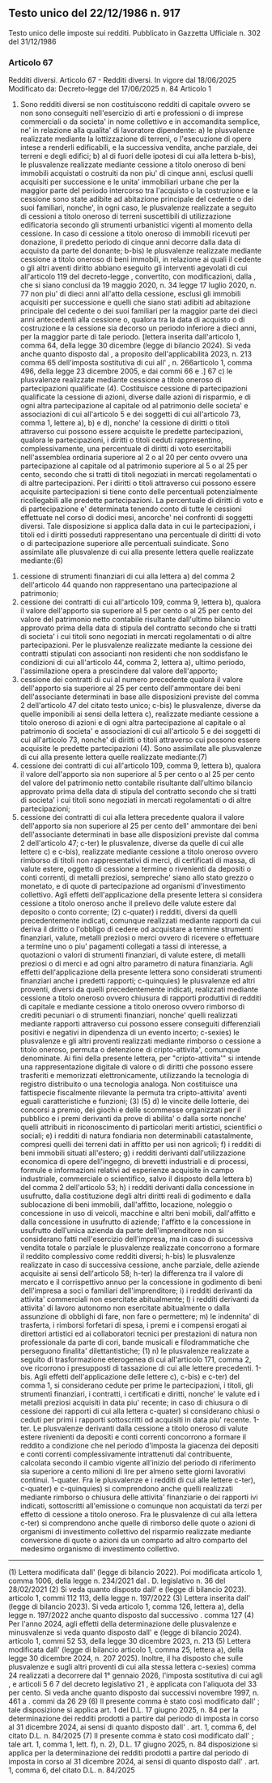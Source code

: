 ## Testo unico del 22/12/1986 n. 917

Testo unico delle imposte sui redditi.
Pubblicato in Gazzetta Ufficiale n. 302 del 31/12/1986

### Articolo 67

Redditi diversi.
Articolo 67 -
Redditi diversi.
In vigore dal 18/06/2025
Modificato da: Decreto-legge del 17/06/2025 n. 84 Articolo 1
1. Sono redditi diversi se non costituiscono redditi di capitale ovvero se non sono conseguiti nell'esercizio di arti e
professioni o di imprese commerciali o da societa' in nome collettivo e in accomandita semplice, ne' in relazione alla
qualita' di lavoratore dipendente:
a) le plusvalenze realizzate mediante la lottizzazione di terreni, o l'esecuzione di opere intese a renderli
edificabili, e la successiva vendita, anche parziale, dei terreni e degli edifici;
b) al di fuori delle ipotesi di cui alla lettera b-bis), le plusvalenze realizzate mediante cessione a titolo oneroso di
beni immobili acquistati o costruiti da non piu' di cinque anni, esclusi quelli acquisiti per successione e le unita'
immobiliari urbane che per la maggior parte del periodo intercorso tra l'acquisto o la costruzione e la cessione
sono state adibite ad abitazione principale del cedente o dei suoi familiari, nonche', in ogni caso, le plusvalenze
realizzate a seguito di cessioni a titolo oneroso di terreni suscettibili di utilizzazione edificatoria secondo gli
strumenti urbanistici vigenti al momento della cessione. In caso di cessione a titolo oneroso di immobili ricevuti
per donazione, il predetto periodo di cinque anni decorre dalla data di acquisto da parte del donante;
b-bis) le plusvalenze realizzate mediante cessione a titolo oneroso di beni immobili, in relazione ai quali il
cedente o gli altri aventi diritto abbiano eseguito gli interventi agevolati di cui all'articolo 119 del decreto-legge
, convertito, con modificazioni, dalla
, che si siano conclusi da
19 maggio 2020, n. 34
legge 17 luglio 2020, n. 77
non piu' di dieci anni all'atto della cessione, esclusi gli immobili acquisiti per successione e quelli che siano stati
adibiti ad abitazione principale del cedente o dei suoi familiari per la maggior parte dei dieci anni antecedenti alla
cessione o, qualora tra la data di acquisto o di costruzione e la cessione sia decorso un periodo inferiore a dieci
anni, per la maggior parte di tale periodo. [lettera inserita dall'articolo 1, comma 64, della legge 30 dicembre
(legge di bilancio 2024). Si veda anche quanto disposto dal
, a proposito dell'applicabilità
2023, n. 213
comma 65
dell'imposta sostitutiva di cui all'
, n. 266articolo 1, comma 496, della legge 23 dicembre 2005, e dai
commi 66
e
.]
67
c) le plusvalenze realizzate mediante cessione a titolo oneroso di partecipazioni qualificate (4). Costituisce
cessione di partecipazioni qualificate la cessione di azioni, diverse dalle azioni di risparmio, e di ogni altra
partecipazione al capitale od al patrimonio delle societa' e associazioni di cui all'articolo 5 e dei soggetti di cui
all'articolo 73, comma 1, lettere a), b) e d), nonche' la cessione di diritti o titoli attraverso cui possono essere
acquisite le predette partecipazioni, qualora le partecipazioni, i diritti o titoli ceduti rappresentino,
complessivamente, una percentuale di diritti di voto esercitabili nell'assemblea ordinaria superiore al 2 o al 20 per
cento ovvero una partecipazione al capitale od al patrimonio superiore al 5 o al 25 per cento, secondo che si
tratti di titoli negoziati in mercati regolamentati o di altre partecipazioni. Per i diritti o titoli attraverso cui possono
essere acquisite partecipazioni si tiene conto delle percentuali potenzialmente ricollegabili alle predette
partecipazioni. La percentuale di diritti di voto e di partecipazione e' determinata tenendo conto di tutte le
cessioni effettuate nel corso di dodici mesi, ancorche' nei confronti di soggetti diversi. Tale disposizione si applica
dalla data in cui le partecipazioni, i titoli ed i diritti posseduti rappresentano una percentuale di diritti di voto o di
partecipazione superiore alle percentuali suindicate. Sono assimilate alle plusvalenze di cui alla presente lettera
quelle realizzate mediante:(6)
1) cessione di strumenti finanziari di cui alla lettera a) del comma 2 dell'articolo 44 quando non
rappresentano una partecipazione al patrimonio;
2) cessione dei contratti di cui all'articolo 109, comma 9, lettera b), qualora il valore dell'apporto sia
superiore al 5 per cento o al 25 per cento del valore del patrimonio netto contabile risultante dall'ultimo
bilancio approvato prima della data di stipula del contratto secondo che si tratti di societa' i cui titoli sono
negoziati in mercati regolamentati o di altre partecipazioni. Per le plusvalenze realizzate mediante la
cessione dei contratti stipulati con associanti non residenti che non soddisfano le condizioni di cui
all'articolo 44, comma 2, lettera a), ultimo periodo, l'assimilazione opera a prescindere dal valore
dell'apporto;
3) cessione dei contratti di cui al numero precedente qualora il valore dell'apporto sia superiore al 25 per
cento dell'ammontare dei beni dell'associante determinati in base alle disposizioni previste del comma 2
dell'articolo 47 del citato testo unico;
c-bis) le plusvalenze, diverse da quelle imponibili ai sensi della lettera c), realizzate mediante cessione a titolo
oneroso di azioni e di ogni altra partecipazione al capitale o al patrimonio di societa' e associazioni di cui
all'articolo 5 e dei soggetti di cui all'articolo 73, nonche' di diritti o titoli attraverso cui possono essere acquisite le
predette partecipazioni (4). Sono assimilate alle plusvalenze di cui alla presente lettera quelle realizzate
mediante:(7)
1) cessione dei contratti di cui all'articolo 109, comma 9, lettera b), qualora il valore dell'apporto sia non
superiore al 5 per cento o al 25 per cento del valore del patrimonio netto contabile risultante dall'ultimo
bilancio approvato prima della data di stipula del contratto secondo che si tratti di societa' i cui titoli sono
negoziati in mercati regolamentati o di altre partecipazioni;
2) cessione dei contratti di cui alla lettera precedente qualora il valore dell'apporto sia non superiore al 25
per cento dell' ammontare dei beni dell'associante determinati in base alle disposizioni previste dal
comma 2 dell'articolo 47;
c-ter) le plusvalenze, diverse da quelle di cui alle lettere c) e c-bis), realizzate mediante cessione a titolo oneroso
ovvero rimborso di titoli non rappresentativi di merci, di certificati di massa, di valute estere, oggetto di cessione a
termine o rivenienti da depositi o conti correnti, di metalli preziosi, sempreche' siano allo stato grezzo o monetato,
e di quote di partecipazione ad organismi d'investimento collettivo. Agli effetti dell'applicazione della presente
lettera si considera cessione a titolo oneroso anche il prelievo delle valute estere dal deposito o conto corrente;
(2)
c-quater) i redditi, diversi da quelli precedentemente indicati, comunque realizzati mediante rapporti da cui deriva
il diritto o l'obbligo di cedere od acquistare a termine strumenti finanziari, valute, metalli preziosi o merci ovvero di
ricevere o effettuare a termine uno o piu' pagamenti collegati a tassi di interesse, a quotazioni o valori di
strumenti finanziari, di valute estere, di metalli preziosi o di merci e ad ogni altro parametro di natura finanziaria.
Agli effetti dell'applicazione della presente lettera sono considerati strumenti finanziari anche i predetti rapporti;
c-quinquies) le plusvalenze ed altri proventi, diversi da quelli precedentemente indicati, realizzati mediante
cessione a titolo oneroso ovvero chiusura di rapporti produttivi di redditi di capitale e mediante cessione a titolo
oneroso ovvero rimborso di crediti pecuniari o di strumenti finanziari, nonche' quelli realizzati mediante rapporti
attraverso cui possono essere conseguiti differenziali positivi e negativi in dipendenza di un evento incerto;
c-sexies) le plusvalenze e gli altri proventi realizzati mediante rimborso o cessione a titolo oneroso, permuta o
detenzione di cripto-attivita', comunque denominate. Ai fini della presente lettera, per "cripto-attivita'" si intende
una rappresentazione digitale di valore o di diritti che possono essere trasferiti e memorizzati elettronicamente,
utilizzando la tecnologia di registro distribuito o una tecnologia analoga. Non costituisce una fattispecie
fiscalmente rilevante la permuta tra cripto-attivita' aventi eguali caratteristiche e funzioni; (3) (5)
d) le vincite delle lotterie, dei concorsi a premio, dei giochi e delle scommesse organizzati per il pubblico e i premi
derivanti da prove di abilita' o dalla sorte nonche' quelli attribuiti in riconoscimento di particolari meriti artistici,
scientifici o sociali;
e) i redditi di natura fondiaria non determinabili catastalmente, compresi quelli dei terreni dati in affitto per usi non
agricoli;
f) i redditi di beni immobili situati all'estero;
g) i redditi derivanti dall'utilizzazione economica di opere dell'ingegno, di brevetti industriali e di processi, formule
e informazioni relativi ad esperienze acquisite in campo industriale, commerciale o scientifico, salvo il disposto
della lettera b) del comma 2 dell'articolo 53;
h) i redditi derivanti dalla concessione in usufrutto, dalla costituzione degli altri diritti reali di godimento e dalla
sublocazione di beni immobili, dall'affitto, locazione, noleggio o concessione in uso di veicoli, macchine e altri
beni mobili, dall'affitto e dalla concessione in usufrutto di aziende; l'affitto e la concessione in usufrutto dell'unica
azienda da parte dell'imprenditore non si considerano fatti nell'esercizio dell'impresa, ma in caso di successiva
vendita totale o parziale le plusvalenze realizzate concorrono a formare il reddito complessivo come redditi
diversi;
h-bis) le plusvalenze realizzate in caso di successiva cessione, anche parziale, delle aziende acquisite ai sensi
dell'articolo 58;
h-ter) la differenza tra il valore di mercato e il corrispettivo annuo per la concessione in godimento di beni
dell'impresa a soci o familiari dell'imprenditore;
i) i redditi derivanti da attivita' commerciali non esercitate abitualmente;
l) i redditi derivanti da attivita' di lavoro autonomo non esercitate abitualmente o dalla assunzione di obblighi di
fare, non fare o permettere;
m) le indennita' di trasferta, i rimborsi forfetari di spesa, i premi e i compensi erogati ai direttori artistici ed ai
collaboratori tecnici per prestazioni di natura non professionale da parte di cori, bande musicali e filodrammatiche
che perseguono finalita' dilettantistiche; (1)
n) le plusvalenze realizzate a seguito di trasformazione eterogenea di cui all'articolo 171, comma 2, ove ricorrono
i presupposti di tassazione di cui alle lettere precedenti.
1-bis. Agli effetti dell'applicazione delle lettere c), c-bis) e c-ter) del comma 1, si considerano cedute per prime le
partecipazioni, i titoli, gli strumenti finanziari, i contratti, i certificati e diritti, nonche' le valute ed i metalli preziosi
acquisiti in data piu' recente; in caso di chiusura o di cessione dei rapporti di cui alla lettera c-quater) si considerano
chiusi o ceduti per primi i rapporti sottoscritti od acquisiti in data piu' recente.
1-ter. Le plusvalenze derivanti dalla cessione a titolo oneroso di valute estere rivenienti da depositi e conti correnti
concorrono a formare il reddito a condizione che nel periodo d'imposta la giacenza dei depositi e conti correnti
complessivamente intrattenuti dal contribuente, calcolata secondo il cambio vigente all'inizio del periodo di riferimento
sia superiore a cento milioni di lire per almeno sette giorni lavorativi continui.
1-quater. Fra le plusvalenze e i redditi di cui alle lettere c-ter), c-quater) e c-quinquies) si comprendono anche quelli
realizzati mediante rimborso o chiusura delle attivita' finanziarie o dei rapporti ivi indicati, sottoscritti all'emissione o
comunque non acquistati da terzi per effetto di cessione a titolo oneroso. Fra le plusvalenze di cui alla lettera c-ter) si
comprendono anche quelle di rimborso delle quote o azioni di organismi di investimento collettivo del risparmio
realizzate mediante conversione di quote o azioni da un comparto ad altro comparto del medesimo organismo di
investimento collettivo.
---------------
(1) Lettera modificata dall'
(legge di bilancio 2022). Poi modificata
articolo 1, comma 1006, della legge n. 234/2021
dal
.
D. legislativo n. 36 del 28/02/2021
(2) Si veda quanto disposto dall'
e
(legge di bilancio 2023).
articolo 1, commi 112
113, della legge n. 197/2022
(3) Lettera inserita dall'
(legge di bilancio 2023). Si veda
articolo 1, comma 126, lettera a), della legge n. 197/2022
anche quanto disposto dal successivo
.
comma 127
(4) Per l'anno 2024, agli effetti della determinazione delle plusvalenze e minusvalenze si veda quanto disposto dall'
e
(legge di bilancio 2024).
articolo 1, commi 52
53, della legge 30 dicembre 2023, n. 213
(5) Lettera modificata dall'
(legge di bilancio
articolo 1, comma 25, lettera a), della legge 30 dicembre 2024, n. 207
2025). Inoltre, il
ha disposto che sulle plusvalenze e sugli altri proventi di cui alla stessa lettera c-sexies)
comma 24
realizzati a decorrere dal 1° gennaio 2026, l'imposta sostitutiva di cui agli
, e
articoli 5 6
7 del decreto legislativo 21
, è applicata con l'aliquota del 33 per cento. Si veda anche quanto disposto dai successivi
novembre 1997, n. 461
a
.
commi da 26
29
(6) Il presente comma è stato così modificato dall'
; tale disposizione si applica
art. 1 del D.L. 17 giugno 2025, n. 84
per la determinazione dei redditi prodotti a partire dal periodo di imposta in corso al 31 dicembre 2024, ai sensi di
quanto disposto dall'
.
art. 1, comma 6, del citato D.L. n. 84/2025
(7) Il presente comma è stato così modificato dall'
; tale
art. 1, comma 1, lett. f), n. 2), D.L. 17 giugno 2025, n. 84
disposizione si applica per la determinazione dei redditi prodotti a partire dal periodo di imposta in corso al 31
dicembre 2024, ai sensi di quanto disposto dall'
.
art. 1, comma 6, del citato D.L. n. 84/2025
